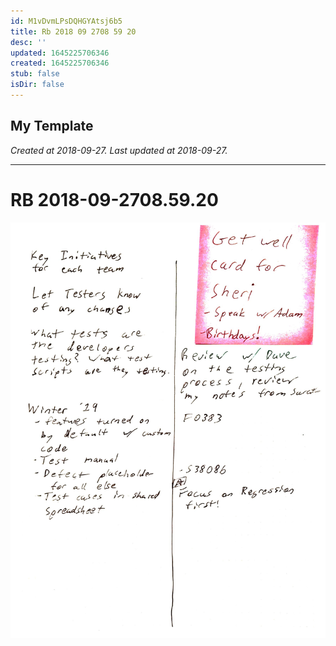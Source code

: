 ```yaml
---
id: M1vDvmLPsDQHGYAtsj6b5
title: Rb 2018 09 2708 59 20
desc: ''
updated: 1645225706346
created: 1645225706346
stub: false
isDir: false
---
```

My Template
---

_Created at 2018-09-27._
_Last updated at 2018-09-27._




---

# RB 2018-09-2708.59.20


![RB 2018-09-2708.jpg](assets/RB-2018-09-2708.jpg)

